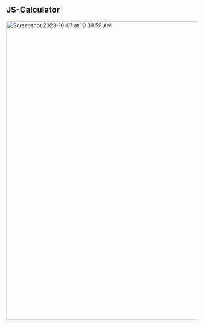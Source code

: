 ## JS-Calculator

<img width="791" alt="Screenshot 2023-10-07 at 10 39 59 AM" src="https://github.com/anniekang-dev/JS-Calculator/assets/137893369/8f7ad905-7fdd-41dc-9ac7-0b983bb96a67">
